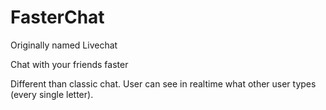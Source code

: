 FasterChat
===

Originally named Livechat

Chat with your friends faster

Different than classic chat. User can see in realtime what other user types (every single letter).